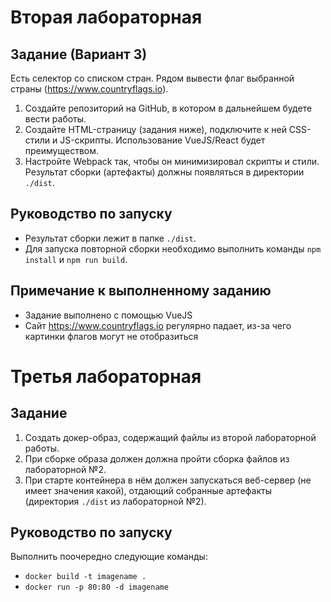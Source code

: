 # Вторая лабораторная
## Задание (Вариант 3)
Есть селектор со списком стран. Рядом вывести флаг выбранной страны (https://www.countryflags.io).

1. Создайте репозиторий на GitHub, в котором в дальнейшем будете вести работы. 
2. Создайте HTML-страницу (задания ниже), подключите к ней CSS-стили и JS-скрипты. Использование VueJS/React будет преимуществом. 
3. Настройте Webpack так, чтобы он минимизировал скрипты и стили. Результат сборки (артефакты) должны появляться в директории `./dist`.

## Руководство по запуску
- Результат сборки лежит в папке `./dist`.
- Для запуска повторной сборки необходимо выполнить команды `npm install` и `npm run build`.

## Примечание к выполненному заданию
- Задание выполнено с помощью VueJS
- Сайт https://www.countryflags.io регулярно падает, из-за чего картинки флагов могут не отобразиться 

# Третья лабораторная
## Задание
1. Создать докер-образ, содержащий файлы из второй лабораторной работы. 
2. При сборке образа должен должна пройти сборка файлов из лабораторной №2.
3. При старте контейнера в нём должен запускаться веб-сервер (не имеет значения какой), отдающий собранные артефакты (директория `./dist` из лабораторной №2).

## Руководство по запуску
Выполнить поочередно следующие команды:
- `docker build -t imagename .`
- `docker run -p 80:80 -d imagename`
